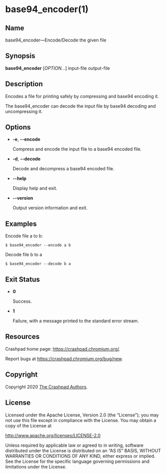 <!--
Copyright 2020 The Crashpad Authors. All rights reserved.

Licensed under the Apache License, Version 2.0 (the "License");
you may not use this file except in compliance with the License.
You may obtain a copy of the License at

    http://www.apache.org/licenses/LICENSE-2.0

Unless required by applicable law or agreed to in writing, software
distributed under the License is distributed on an "AS IS" BASIS,
WITHOUT WARRANTIES OR CONDITIONS OF ANY KIND, either express or implied.
See the License for the specific language governing permissions and
limitations under the License.
-->

# base94_encoder(1)

## Name

base94_encoder—Encode/Decode the given file

## Synopsis

**base94_encoder** [_OPTION…_] input-file output-file

## Description

Encodes a file for printing safely by compressing and base94 encoding it.

The base94_encoder can decode the input file by base94 decoding and
uncompressing it.

## Options

 * **-e**, **--encode**

   Compress and encode the input file to a base94 encoded file.

 * **-d**, **--decode**

   Decode and decompress a base94 encoded file.

 * **--help**

   Display help and exit.

 * **--version**

   Output version information and exit.

## Examples

Encode file a to b:

```
$ base94_encoder --encode a b
```

Decode file b to a

```
$ base94_encoder --decode b a
```

## Exit Status

 * **0**

   Success.

 * **1**

   Failure, with a message printed to the standard error stream.


## Resources

Crashpad home page: https://crashpad.chromium.org/.

Report bugs at https://crashpad.chromium.org/bug/new.

## Copyright

Copyright 2020 [The Crashpad
Authors](https://chromium.googlesource.com/crashpad/crashpad/+/master/AUTHORS).

## License

Licensed under the Apache License, Version 2.0 (the “License”);
you may not use this file except in compliance with the License.
You may obtain a copy of the License at

  http://www.apache.org/licenses/LICENSE-2.0

Unless required by applicable law or agreed to in writing, software
distributed under the License is distributed on an “AS IS” BASIS,
WITHOUT WARRANTIES OR CONDITIONS OF ANY KIND, either express or implied.
See the License for the specific language governing permissions and
limitations under the License.
